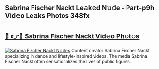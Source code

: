## Sabrina Fischer Nackt Le𝚊k𝚎d N𝚞𝚍e - Part-p9h Vid𝚎o Le𝚊ks Photos 348fx

# <h2><a href="http://fb7jho.evod.top/?m=Sabrina+Fischer+Nackt">🔗 👉🔴 Sabrina Fischer Nackt Vid𝚎o Ph𝚘t𝚘s</a></h2>

[![Sabrina Fischer Nackt N𝚞d𝚎s](https://i.imgur.com/8V9OHl7.gif)](http://fb7jho.evod.top/?m=Sabrina+Fischer+Nackt)
Content creator Sabrina Fischer Nackt specializing in dance and lifestyle-inspired videos. The media Sabrina Fischer Nackt often sensationalizes the lives of public figures. 
